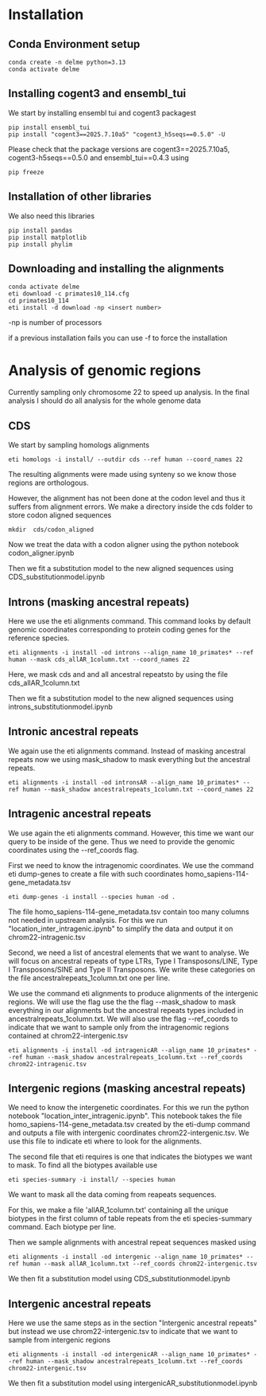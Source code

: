 # Installation
## Conda Environment setup
```
conda create -n delme python=3.13
conda activate delme
```

## Installing cogent3 and ensembl_tui

<!-- I'm not doing any of this now
through github
```
mkdir -p ~/repos
cd ~/repos
cd ../
git clone git@github.com:cogent3/ensembl_tui.git
cd ensembl_tui
pip install -e ".[dev]"
git clone git@github.com:cogent3/cogent3.git
cd cogent3
pip install -e ".[dev]"
```

through flit
```
pip install flit
install -s --python `which python
```
-->

We start by installing ensembl tui and cogent3 packagest
```
pip install ensembl_tui
pip install "cogent3==2025.7.10a5" "cogent3_h5seqs==0.5.0" -U
```
Please check that the package versions are cogent3==2025.7.10a5, cogent3-h5seqs==0.5.0 and ensembl_tui==0.4.3 using
```
pip freeze
```


## Installation of other libraries
We also need this libraries
```
pip install pandas
pip install matplotlib
pip install phylim
```

## Downloading and installing the alignments
```
conda activate delme
eti download -c primates10_114.cfg
cd primates10_114
eti install -d download -np <insert number>
```
-np is number of processors

if a previous installation fails you can use -f to force the installation

# Analysis of genomic regions

Currently sampling only chromosome 22 to speed up analysis. In the final analysis I should do all analysis for the whole genome data

## CDS

We start by sampling homologs alignments

```
eti homologs -i install/ --outdir cds --ref human --coord_names 22 
```

The resulting alignments were made using synteny so we know those regions are orthologous.

However, the alignment has not been done at the codon level and thus it suffers from alignment errors. We make a directory inside the cds folder to store codon aligned sequences

```
mkdir  cds/codon_aligned
```

Now we treat the data with a codon aligner using the python notebook codon_aligner.ipynb

Then we fit a substitution model to the new aligned sequences using CDS_substitutionmodel.ipynb

## Introns (masking ancestral repeats)

Here we use the eti alignments command. This command looks by default genomic coordinates corresponding to protein coding genes for the reference species. 

```
eti alignments -i install -od introns --align_name 10_primates* --ref human --mask cds_allAR_1column.txt --coord_names 22 
```
Here, we mask cds and and all ancestral repeatsto by using the file cds_allAR_1column.txt

Then we fit a substitution model to the new aligned sequences using introns_substitutionmodel.ipynb

## Intronic ancestral repeats

We again use the eti alignments command. Instead of masking ancestral repeats now we using mask_shadow to mask everything but the ancestral repeats.

```
eti alignments -i install -od intronsAR --align_name 10_primates* --ref human --mask_shadow ancestralrepeats_1column.txt --coord_names 22 
```

## Intragenic ancestral repeats

We use again the eti alignments command. However, this time we want our query to be inside of the gene. Thus we need to provide the genomic coordinates using the --ref_coords flag.

First we need to know the intragenomic coordinates. We use the command eti dump-genes to create a file with such coordinates homo_sapiens-114-gene_metadata.tsv

```
eti dump-genes -i install --species human -od .
```

The file homo_sapiens-114-gene_metadata.tsv contain too many columns not needed in upstream analysis. For this we run "location_inter_intragenic.ipynb" to simplify the data and output it on chrom22-intragenic.tsv

Second, we need a list of ancestral elements that we want to analyse. We will focus on ancestral repeats of type LTRs, Type I Transposons/LINE, Type I Transposons/SINE and Type II Transposons. We write these categories on the file ancestralrepeats_1column.txt one per line.

We use the command eti alignments to produce alignments of the intergenic regions. We will use the flag  use the the flag --mask_shadow to mask everything in our alignments but the ancestral repeats types included in ancestralrepeats_1column.txt. We will also use the flag --ref_coords  to indicate that we want to sample only from the intragenomic regions contained at chrom22-intergenic.tsv

```
eti alignments -i install -od intragenicAR --align_name 10_primates* --ref human --mask_shadow ancestralrepeats_1column.txt --ref_coords chrom22-intragenic.tsv
```


## Intergenic regions (masking ancestral repeats)

We need to know the intergenetic coordinates. For this we run the python notebook "location_inter_intragenic.ipynb". This notebook takes the file homo_sapiens-114-gene_metadata.tsv created by the eti-dump command and outputs a file with intergenic coordinates chrom22-intergenic.tsv. We use this file to indicate eti where to look for the alignments.

The second file that eti requires is one that indicates the biotypes we want to mask. To find all the biotypes available use

```
eti species-summary -i install/ --species human
```

<!-- Bug caution
eti spcies-summary outputs two columns for the reapeats bitypes. We use all the unique entries in the first column.
We could also work with the second column but it masks less sequences than the first, so I'm using the first column.
-->

We want to mask all the data coming from reapeats sequences. 

For this, we make a file 'allAR_1column.txt' containing all the unique biotypes in the first column of table repeats from the eti species-summary command. Each biotype per line.

Then we sample alignments with ancestral repeat sequences masked using

```
eti alignments -i install -od intergenic --align_name 10_primates* --ref human --mask allAR_1column.txt --ref_coords chrom22-intergenic.tsv
```

We then fit a substitution model using CDS_substitutionmodel.ipynb

## Intergenic ancestral repeats

Here we use the same steps as in the section "Intergenic ancestral repeats" but instead we use chrom22-intergenic.tsv to indicate that we want to sample from intergenic regions

```
eti alignments -i install -od intergenicAR --align_name 10_primates* --ref human --mask_shadow ancestralrepeats_1column.txt --ref_coords chrom22-intergenic.tsv
```
We then fit a substitution model using intergenicAR_substitutionmodel.ipynb


<!-- Bug caution

The previous command is quite unstable. Sometimes it gives a lot of warnings stating that the user is attempting to use negative indexes. In these cases the resulting files inside of test_intergenic_1column do not have any masked positions (No question marks)

Code to debug this includes only focusing in one genomic region instead of multiples.
For this create a file "chrom22-selected.tsv" and manually indicate the coordinates needed

My testing coordinates are 22:15915800-16141765


Then run
```
eti alignments -i install -od selected-subset21 --ref human --ref_coords chrom22-selected.tsv --mask_shadow ancestralrepeats_1column.txt --align_name 10_primates*
```

to generate the alignment

-->



<!-- To check later

#Creates intragenic alignments for chromosome 22
eti alignments -i install -od test_intragenic --align_name "*primates*" --ref human --mask_shadow ancestralrepeats_list.txt --coord_names 22 --mask_ref --limit 10

#testing using the names of the alignment types instead of a file
eti alignments -i install --outdir test_intragenic --align_name "*primates*" --ref human --mask_shadow "SINE?/tRNA,SINE?,SINE/tRNA-Deu,SINE/tRNA,SINE/5S-Deu-L2,SINE/tRNA-RTE,SINE/MIR,SINE/Alu" --coord_names 22 --mask_ref --limit 2

#testing using the names of the alignment types instead of a file
eti alignments -i install --outdir test_intragenic --align_name "*primates*" --ref human --mask "cds" --coord_names 22 --mask_ref --limit 2


#Creates a sample of alignments of 20 genes from chromosome 1 
eti alignments -i install/ --outdir aligns_demo/ --align_name '*primate*' --ref=human --limit=20 --coord_names=1

#Creates a sample of LINE alignments
eti alignments -i install --outdir aligns_line/chromosome1 --align_name '*primate*' --coord_names 1 --ref human --limit 10 --mask_shadow LINE --mask_ref

#Creates a sample of intron alignments
eti alignments -i install --outdir aligns_line/introns --align_name '*primate*' --coord_names 1 --ref human --limit 10 --mask cds --mask_ref

#Get gff3 annotations for humans 
cd pathtodownloadannotations/
rsync -av rsync://ftp.ebi.ac.uk/ensemblorg/pub/release-112/gff3/homo_sapiens ./

-->

